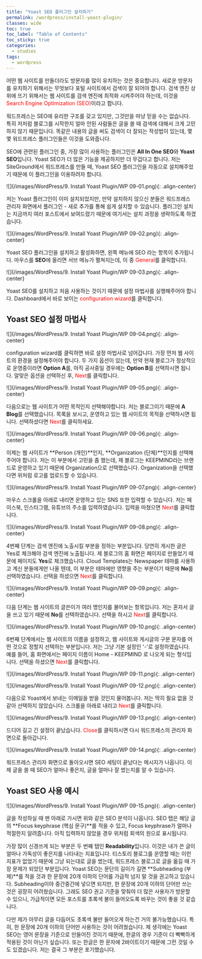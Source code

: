 ```yaml
---
title: "Yoast SEO 플러그인 설치하기"
permalink: /wordpress/install-yoast-plugin/
classes: wide
toc: true
toc_label: "Table of Contents"
toc_sticky: true
categories:
  - studies
tags:
  - wordpress
---
```


어떤 웹 사이트를 만들더라도 방문자를 많이 유치하는 것은 중요합니다. 새로운 방문자를 유치하기 위해서는 무엇보다 포털 사이트에서 검색이 잘 되어야 합니다. 검색 엔진 상위에 뜨기 위해서는 웹 사이트를 검색 엔진에 최적화 시켜주어야 하는데, 이것을 <span style="color:red">Search Engine Optimization (SEO)</span>이라고 합니다.

워드프레스는 SEO에 유리한 구조를 갖고 있지만, 그것만을 마냥 믿을 수는 없습니다. 특히 저처럼 블로그를 시작한지 얼마 안된 사람들은 글을 쓸 때 검색에 대해서 크게 고민하지 않기 때문입니다. 똑같은 내용의 글을 써도 검색이 더 잘되는 작성법이 있는데, 몇몇 워드프레스 플러그인들은 이것을 도와줍니다.

SEO에 관련된 플러그인 중, 가장 많이 사용하는 플러그인은 **All In One SEO**와 **Yoast SEO**입니다. Yoast SEO가 더 많은 기능을 제공하지만 더 무겁다고 합니다. 저는 SiteGround에서 워드프레스를 만들 때, Yoast SEO 플러그인을 자동으로 설치해주었기 때문에 이 플러그인을 이용하려자 합니다.

![](/images/WordPress/9. Install Yoast Plugin/WP 09-01.png){: .align-center}

저는 Yoast 플러그인이 이미 설치되었지만, 만약 설치하지 않으신 분들은 워드프레스 관리자 화면에서 플러그인 - 새로 추가를 통해 쉽게 설치할 수 있습니다. 플러그인 설치는 지금까지 여러 포스트에서 보여드렸기 때문에 여기서는 설치 과정을 생략하도록 하겠습니다.

![](/images/WordPress/9. Install Yoast Plugin/WP 09-02.png){: .align-center}

Yoast SEO 플러그인을 설치하고 활성화하면, 왼쪽 메뉴에 SEO 라는 항목이 추가됩니다. 마우스를 **SEO**에 올리면 서브 메뉴가 펼쳐지는데, 이 중 <span style="color:red">General</span>를 클릭합니다.

![](/images/WordPress/9. Install Yoast Plugin/WP 09-03.png){: .align-center}

Yoast SEO를 설치하고 처음 사용하는 것이기 때문에 설정 마법사를 실행해주어야 합니다. Dashboard에서 바로 보이는 <span style="color:red">configuration wizard</span>를 클릭합니다.

## Yoast SEO 설정 마법사

![](/images/WordPress/9. Install Yoast Plugin/WP 09-04.png){: .align-center}

configuration wizard를 클릭하면 바로 설정 마법사로 넘어갑니다. 가장 먼저 웹 사이트의 환경을 설정해주어야 합니다. 두 가지 옵션이 있는데, 만약 현재 블로그가 정상적으로 운영중이라면 **Option A**를, 아직 공사중일 경우에는 **Option B**를 선택하시면 됩니다. 알맞은 옵션을 선택하신 후, <span style="color:red">Next</span>를 클릭합니다.

![](/images/WordPress/9. Install Yoast Plugin/WP 09-05.png){: .align-center}

다음으로는 웹 사이트가 어떤 목적인지 선택해야합니다. 저는 블로그이기 때문에 **A Blog**를 선택했습니다. 목록을 보시고, 운영하고 있는 웹 사이트의 목적을 선택하시면 됩니다. 선택하셨다면 <span style="color:red">Next</span>를 클릭하세요.

![](/images/WordPress/9. Install Yoast Plugin/WP 09-06.png){: .align-center}

이제는 웹 사이트가 **Person (개인)**인지, **Organization (단체)**인지를 선택해주어야 합니다. 저는 이 부분에서 고민을 좀 했는데, 제 블로그는 KEEPMIND라는 브랜드로 운영하고 있기 때문에 Organization으로 선택했습니다. Organization을 선택했다면 위처럼 로고를 업로드할 수 있습니다.

![](/images/WordPress/9. Install Yoast Plugin/WP 09-07.png){: .align-center}

마우스 스크롤을 아래로 내리면 운영하고 있는 SNS 또한 입력할 수 있습니다. 저는 페이스북, 인스타그램, 유튜브의 주소를 입력하였습니다. 입력을 마쳤으면 <span style="color:red">Next</span>를 클릭합니다.

![](/images/WordPress/9. Install Yoast Plugin/WP 09-08.png){: .align-center}

4번째 단계는 검색 엔진에 노출시킬 부분을 정하는 부분입니다. 당연히 게시한 글은 Yes로 체크해야 검색 엔진에 노출됩니다. 제 블로그의 홈 화면은 페이지로 만들었기 때문에 페이지도 **Yes**로 체크했습니다. Cloud Templates는 Newspaper 테마를 사용하고 계신 분들에게만 나올 텐데, 이 부분은 테마에만 영향을 주는 부분이기 때문에 **No**를 선택하였습니다. 선택을 하셨으면 <span style="color:red">Next</span>를 클릭합니다.

![](/images/WordPress/9. Install Yoast Plugin/WP 09-09.png){: .align-center}

다음 단계는 웹 사이트의 글쓴이가 여러 명인지를 물어보는 항목입니다. 저는 혼자서 글을 쓰고 있기 때문에 **No**를 선택하였습니다. 선택을 하시고 <span style="color:red">Next</span>를 클릭합니다.

![](/images/WordPress/9. Install Yoast Plugin/WP 09-10.png){: .align-center}

6번째 단계에서는 웹 사이트의 이름을 설정하고, 웹 사이트와 게시글의 구분 문자를 어떤 것으로 정할지 선택하는 부분입니다. 저는 그냥 기본 설정인 '-'로 설정하였습니다. 예를 들어, 홈 화면에서는 페이지 이름이 Home - KEEPMIND 로 나오게 되는 형식입니다. 선택을 하셨으면 <span style="color:red">Next</span>를 클릭합니다.

![](/images/WordPress/9. Install Yoast Plugin/WP 09-11.png){: .align-center}

![](/images/WordPress/9. Install Yoast Plugin/WP 09-12.png){: .align-center}

다음으로 Yoast에서 보내는 이메일을 받을 것인지 물어봅니다. 저는 딱히 필요 없을 것 같아 선택하지 않았습니다. 스크롤을 아래로 내리고 <span style="color:red">Next</span>를 클릭합니다.

![](/images/WordPress/9. Install Yoast Plugin/WP 09-13.png){: .align-center}

드디어 길고 긴 설정이 끝났습니다. <span style="color:red">Close</span>를 클릭하시면 다시 워드프레스의 관리자 화면으로 돌아갑니다.

![](/images/WordPress/9. Install Yoast Plugin/WP 09-14.png){: .align-center}

워드프레스 관리자 화면으로 돌아오시면 SEO 세팅이 끝났다는 메시지가 나옵니다. 이제 글을 쓸 때 SEO가 얼마나 좋은지, 글을 얼마나 잘 썼는지를 알 수 있습니다.

## Yoast SEO 사용 예시

![](/images/WordPress/9. Install Yoast Plugin/WP 09-15.png){: .align-center}

글을 작성하실 때 맨 아래로 가시면 위와 같은 SEO 분석이 나옵니다. SEO 탭은 해당 글의 **Focus keyphrase (핵심 문구)**를 적을 수 있고, Focus keyphrase가 얼마나 적절한지 알려줍니다. 아직 입력하지 않았을 경우 위처럼 회색의 원으로 표시됩니다.

가장 많이 신경쓰게 되는 부분은 두 번째 탭인 **Readability**입니다. 이것은 내가 쓴 글이 얼마나 가독성이 좋은지를 나타내는 지표입니다. 티스토리 블로그를 운영할 때는 이런 지표가 없었기 때문에 그냥 되는대로 글을 썼는데, 워드프레스 블로그로 글을 옮길 때 가장 문제가 되었던 부분입니다. Yoast SEO는 문단의 길이가 길면 **Subheading (부제)**를 적을 것과 한 문장에 20개 이하의 단어를 가급적 넘지 말 것을 권고하고 있습니다. Subheading이야 중간중간에 넣으면 되지만, 한 문장에 20개 이하의 단어만 쓰는 것은 굉장히 어려웠습니다. 그래도 SEO 권고 기준을 맞춰야 더 많은 사용자가 방문할 수 있으니, 가급적이면 모든 포스트를 초록색 불이 들어오도록 바꾸는 것이 좋을 것 같습니다.

다만 제가 아무리 글을 다듬어도 초록색 불만 들어오게 하는건 거의 불가능했습니다. 특히, 한 문장에 20개 이하의 단어만 사용하는 것이 어려웠습니다. 제 생각에는 Yoast SEO는 영어 문장을 기준으로 만들어진 것이기 때문에, 한글의 경우 기준이 더 빡빡하게 적용된 것이 아닌가 싶습니다. 또는 한글은 한 문자에 2바이트이기 때문에 그런 것일 수도 있겠습니다. 저는 결국 그 부분은 포기했습니다.